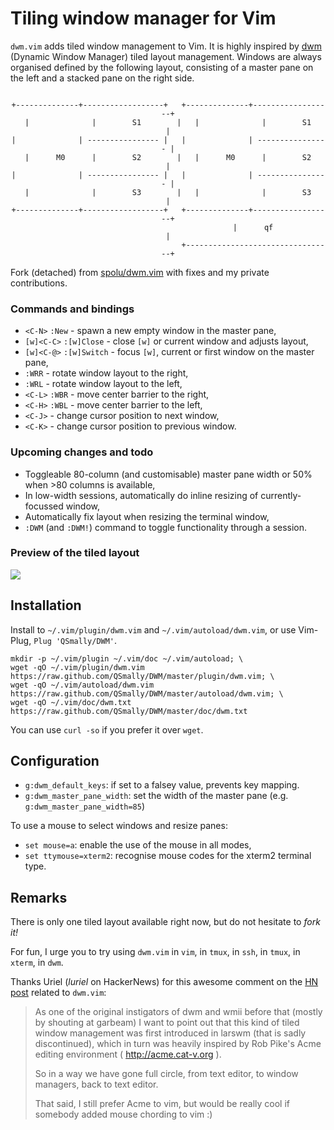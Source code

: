 
# Tiling window manager for Vim

`dwm.vim` adds tiled window management to Vim. It is highly inspired by [dwm](http://dwm.suckless.org/)
(Dynamic Window Manager) tiled layout management. Windows are always organised defined by the
following layout, consisting of a master pane on the left and a stacked pane on the right side.

<pre align="center"><code>
+--------------+------------------+   +--------------+------------------+
|              |        S1        |   |              |        S1        |
|              | ---------------- |   |              | ---------------- |
|      M0      |        S2        |   |      M0      |        S2        |
|              | ---------------- |   |              | ---------------- |
|              |        S3        |   |              |        S3        |
+--------------+------------------+   +--------------+------------------+
                                      |      qf                         |
                                      +---------------------------------+
</code></pre>

Fork (detached) from [spolu/dwm.vim](https://github.com/spolu/dwm.vim) with fixes and my private
contributions.

### Commands and bindings

- `<C-N>` `:New` - spawn a new empty window in the master pane,
- `[w]<C-C>` `:[w]Close` - close `[w]` or current window and adjusts layout,
- `[w]<C-@>` `:[w]Switch` - focus `[w]`, current or first window on the master pane,
- `:WRR` - rotate window layout to the right,
- `:WRL` - rotate window layout to the left,
- `<C-L>` `:WBR` - move center barrier to the right,
- `<C-H>` `:WBL` - move center barrier to the left,
- `<C-J>` - change cursor position to next window,
- `<C-K>` - change cursor position to previous window.

### Upcoming changes and todo

* Toggleable 80-column (and customisable) master pane width or 50% when >80 columns is available,
* In low-width sessions, automatically do inline resizing of currently-focussed window,
* Automatically fix layout when resizing the terminal window,
* `:DWM` (and `:DWM!`) command to toggle functionality through a session.

### Preview of the tiled layout

![](http://i.imgur.com/TKL4i.png)

## Installation

Install to `~/.vim/plugin/dwm.vim` and `~/.vim/autoload/dwm.vim`, or use Vim-Plug,
`Plug 'QSmally/DWM'`.

```
mkdir -p ~/.vim/plugin ~/.vim/doc ~/.vim/autoload; \
wget -qO ~/.vim/plugin/dwm.vim https://raw.github.com/QSmally/DWM/master/plugin/dwm.vim; \
wget -qO ~/.vim/autoload/dwm.vim https://raw.github.com/QSmally/DWM/master/autoload/dwm.vim; \
wget -qO ~/.vim/doc/dwm.txt https://raw.github.com/QSmally/DWM/master/doc/dwm.txt
```

You can use `curl -so` if you prefer it over `wget`.

## Configuration

- `g:dwm_default_keys`: if set to a falsey value, prevents key mapping.
- `g:dwm_master_pane_width`: set the width of the master pane (e.g. `g:dwm_master_pane_width=85`)

<!-- TODO: Expand doc to README -->

To use a mouse to select windows and resize panes:

- `set mouse=a`: enable the use of the mouse in all modes,
- `set ttymouse=xterm2`: recognise mouse codes for the xterm2 terminal type.

## Remarks

There is only one tiled layout available right now, but do not hesitate to *fork it!*

For fun, I urge you to try using `dwm.vim` in `vim`, in `tmux`, in `ssh`, in `tmux`, in `xterm`, in `dwm`.

Thanks Uriel (*luriel* on HackerNews) for this awesome comment on the [HN post](http://news.ycombinator.com/item?id=4419530) 
related to `dwm.vim`:

> As one of the original instigators of dwm and wmii before that (mostly by shouting at garbeam) 
> I want to point out that this kind of tiled window management was first introduced in larswm 
> (that is sadly discontinued), which in turn was heavily inspired by Rob Pike's Acme editing 
> environment ( http://acme.cat-v.org ). 
>
> So in a way we have gone full circle, from text editor, to window managers, back to text editor.
>
> That said, I still prefer Acme to vim, but would be really cool if somebody added mouse chording to vim :)
